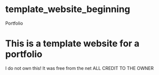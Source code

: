 # template_website_beginning
Portfolio
# This is a template website for a portfolio

I do not own this! 
It was free from the net
ALL CREDIT TO THE OWNER
